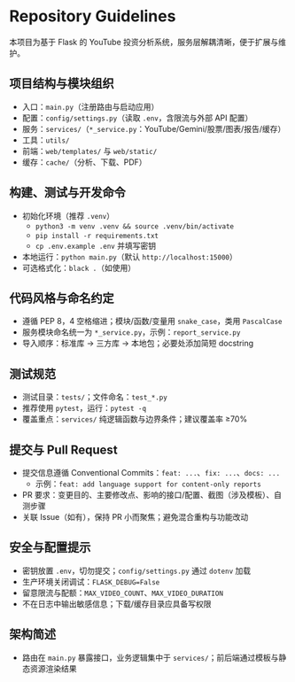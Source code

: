 # Repository Guidelines

本项目为基于 Flask 的 YouTube 投资分析系统，服务层解耦清晰，便于扩展与维护。

## 项目结构与模块组织
- 入口：`main.py`（注册路由与启动应用）
- 配置：`config/settings.py`（读取 `.env`，含限流与外部 API 配置）
- 服务：`services/`（`*_service.py`：YouTube/Gemini/股票/图表/报告/缓存）
- 工具：`utils/`
- 前端：`web/templates/` 与 `web/static/`
- 缓存：`cache/`（分析、下载、PDF）

## 构建、测试与开发命令
- 初始化环境（推荐 `.venv`）
  - `python3 -m venv .venv && source .venv/bin/activate`
  - `pip install -r requirements.txt`
  - `cp .env.example .env` 并填写密钥
- 本地运行：`python main.py`（默认 `http://localhost:15000`）
- 可选格式化：`black .`（如使用）

## 代码风格与命名约定
- 遵循 PEP 8，4 空格缩进；模块/函数/变量用 `snake_case`，类用 `PascalCase`
- 服务模块命名统一为 `*_service.py`，示例：`report_service.py`
- 导入顺序：标准库 → 三方库 → 本地包；必要处添加简短 docstring

## 测试规范
- 测试目录：`tests/`；文件命名：`test_*.py`
- 推荐使用 `pytest`，运行：`pytest -q`
- 覆盖重点：`services/` 纯逻辑函数与边界条件；建议覆盖率 ≥70%

## 提交与 Pull Request
- 提交信息遵循 Conventional Commits：`feat: ...`、`fix: ...`、`docs: ...`
  - 示例：`feat: add language support for content-only reports`
- PR 要求：变更目的、主要修改点、影响的接口/配置、截图（涉及模板）、自测步骤
- 关联 Issue（如有），保持 PR 小而聚焦；避免混合重构与功能改动

## 安全与配置提示
- 密钥放置 `.env`，切勿提交；`config/settings.py` 通过 `dotenv` 加载
- 生产环境关闭调试：`FLASK_DEBUG=False`
- 留意限流与配额：`MAX_VIDEO_COUNT`、`MAX_VIDEO_DURATION`
- 不在日志中输出敏感信息；下载/缓存目录应具备写权限

## 架构简述
- 路由在 `main.py` 暴露接口，业务逻辑集中于 `services/`；前后端通过模板与静态资源渲染结果

